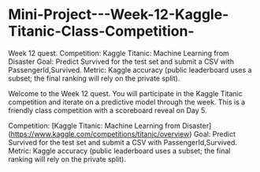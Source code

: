 # Mini-Project---Week-12-Kaggle-Titanic-Class-Competition-
Week 12 quest. Competition: Kaggle Titanic: Machine Learning from Disaster Goal: Predict Survived for the test set and submit a CSV with PassengerId,Survived. Metric: Kaggle accuracy (public leaderboard uses a subset; the final ranking will rely on the private split).

Welcome to the Week 12 quest. You will participate in the Kaggle Titanic competition and iterate on a predictive model through the week. This is a friendly class competition with a scoreboard reveal on Day 5.

Competition: [Kaggle Titanic: Machine Learning from Disaster] (https://www.kaggle.com/competitions/titanic/overview)
Goal: Predict Survived for the test set and submit a CSV with PassengerId,Survived.
Metric: Kaggle accuracy (public leaderboard uses a subset; the final ranking will rely on the private split).
